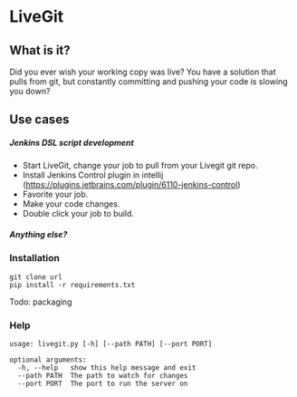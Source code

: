 # LiveGit

## What is it?

Did you ever wish your working copy was live? You have a solution that pulls from git, but constantly committing and pushing your code is slowing you down?

## Use cases

##### Jenkins DSL script development

* Start LiveGit, change your job to pull from your Livegit git repo.
* Install Jenkins Control plugin in intellij (https://plugins.jetbrains.com/plugin/6110-jenkins-control)
* Favorite your job.
* Make your code changes.
* Double click your job to build.


##### Anything else?

### Installation
```
git clone url
pip install -r requirements.txt
```
Todo: packaging

### Help
```
usage: livegit.py [-h] [--path PATH] [--port PORT]

optional arguments:
  -h, --help   show this help message and exit
  --path PATH  The path to watch for changes
  --port PORT  The port to run the server on
```
